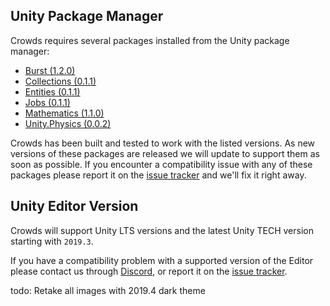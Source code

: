 ## Unity Package Manager

Crowds requires several packages installed from the Unity package manager:

 - [Burst (1.2.0)](https://docs.unity3d.com/Packages/com.unity.burst@latest/)
 - [Collections (0.1.1)](https://docs.unity3d.com/Packages/com.unity.collections@latest/)
 - [Entities (0.1.1)](https://docs.unity3d.com/Packages/com.unity.entities@latest/)
 - [Jobs (0.1.1)](https://docs.unity3d.com/Packages/com.unity.jobs@latest/)
 - [Mathematics (1.1.0)](https://docs.unity3d.com/Packages/com.unity.mathematics@latest/)
 - [Unity.Physics (0.0.2)](https://docs.unity3d.com/Packages/com.unity.physics@latest/)

Crowds has been built and tested to work with the listed versions. As new versions of these packages are released we will update to support them as soon as possible. If you encounter a compatibility issue with any of these packages please report it on the [issue tracker](https://github.com/Placeholder-Software/Crowds/issues) and we'll fix it right away.

## Unity Editor Version

Crowds will support Unity LTS versions and the latest Unity TECH version starting with `2019.3`.

If you have a compatibility problem with a supported version of the Editor please contact us through [Discord](https://placeholder.software/discord), or report it on the [issue tracker](https://github.com/Placeholder-Software/Crowds/issues).





todo: Retake all images with 2019.4 dark theme